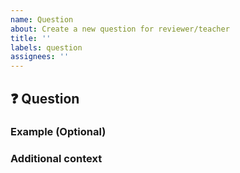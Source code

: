 ```yaml
---
name: Question
about: Create a new question for reviewer/teacher
title: ''
labels: question
assignees: ''
---
```


## ❓ Question

<!-- A clear and concise description of question. -->

### Example (Optional)

<!-- A simple example or demonstration describe the following question. -->

### Additional context

<!-- Add any other context about the problem here. -->

